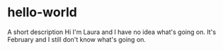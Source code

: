# hello-world
A short description
Hi I'm Laura and I have no idea what's going on.
It's February and I still don't know what's going on. 
